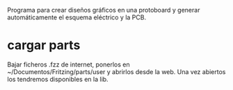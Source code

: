 Programa para crear diseños gráficos en una protoboard y generar automáticamente el esquema eléctrico y la PCB.

# cargar parts
Bajar ficheros .fzz de internet, ponerlos en ~/Documentos/Fritzing/parts/user y abrirlos desde la web.
Una vez abiertos los tendremos disponibles en la lib.
